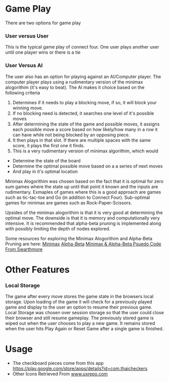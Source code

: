 # Game Play
There are two options for game play

### User versus User
This is the typical game play of connect four. One user plays another user until one player wins or there is a tie

### User Versus AI
The user also has an option for playing against an AI/Computer player. The computer player plays using a rudimentary version of the minimax alogorithim (it's easy to beat). The AI makes it choice based on the following criteria

1. Determines if it needs to play a blocking move, if so, it will block your winning move. 
2. If no blocking need is detected, it searches one level of it's possible moves
3. After determining the state of the game and possible moves, it assigns each possible move a score based on how likely/how many
in a row it can have while not being blocked by an opposing piece.
4. It then plays in that slot. If there are multiple spaces with the same score, it plays the first one it finds.
5. This is a very rudimentary version of minimax algorithim, which would
  * Determine the state of the board
  * Determine the optimal possible move based on a a series of next moves
  * And play in it's optimal location

Minimax Alogorithim was chosen based on the fact that it is optimal for zero sum games where the state up until that point it known and the inputs are rudimentary. Exmaples of games where this is a good approach are games such as tic-tac-toe and Go (in addition to Connect Four). Sub-optimal games for minimax are games such as Rock-Paper-Scissors.

Upsides of the minimax alogorithim is that it is very good at determining the optimal move. The downside is that it is memory and computationally very intensive. It is recommended that alpha-beta pruning is implemented along with possibly limiting the depth of nodes explored. 

Some resources for exploring the Minimax Alogorithim and Alpha-Beta Pruning are here:
[Minimax](https://www.youtube.com/watch?v=6ELUvkSkCts)
[Alpha-Beta](https://www.youtube.com/watch?v=xBXHtz4Gbdo)
[Minimax & Alpha-Beta Psuedo Code From Swarthmore](https://www.cs.swarthmore.edu/~meeden/cs63/f05/minimax.html)

# Other Features
### Local Storage
The game after every move stores the game state in the browsers local storage. Upon loading of the game it will check for a previously played game and display to the user an option to resume their previous game. Local Storage was chosen over session storage so that the user could close their browser and still resume gameplay. The previously stored game is wiped out when the user chooses to play a new game. It remains stored when the user hits Play Again or Reset Game after a single game is finished.


# Usage
+ The checkboard pieces come from this app https://play.google.com/store/apps/details?id=com.thaicheckers
+ Other Icons Retrieved From www.uxrepo.com
